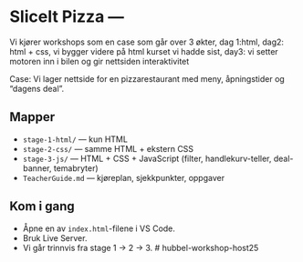 # SliceIt Pizza —

Vi kjører workshops som en case som går over 3 økter, dag 1:html, dag2: html + css, vi bygger videre på html kurset vi hadde sist, day3: vi setter motoren inn i bilen og gir nettsiden interaktivitet

Case: Vi lager nettside for en pizzarestaurant med meny, åpningstider og “dagens deal”.

## Mapper

-   `stage-1-html/` — kun HTML
-   `stage-2-css/` — samme HTML + ekstern CSS
-   `stage-3-js/` — HTML + CSS + JavaScript (filter, handlekurv-teller, deal-banner, temabryter)
-   `TeacherGuide.md` — kjøreplan, sjekkpunkter, oppgaver

## Kom i gang

-   Åpne en av `index.html`-filene i VS Code.
-   Bruk Live Server.
-   Vi går trinnvis fra stage 1 → 2 → 3.
#   h u b b e l - w o r k s h o p - h o s t 2 5  
 